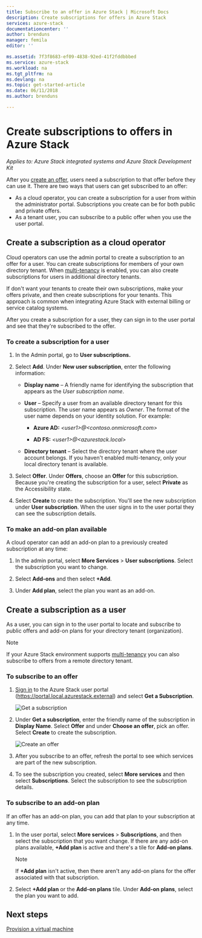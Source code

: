 ```yaml
---
title: Subscribe to an offer in Azure Stack | Microsoft Docs
description: Create subscriptions for offers in Azure Stack
services: azure-stack
documentationcenter: ''
author: brenduns
manager: femila
editor: ''

ms.assetid: 7f3f8683-ef09-4838-92ed-41f2fddbbbed
ms.service: azure-stack
ms.workload: na
ms.tgt_pltfrm: na
ms.devlang: na
ms.topic: get-started-article
ms.date: 06/11/2018
ms.author: brenduns

---
```

# Create subscriptions to offers in Azure Stack

*Applies to: Azure Stack integrated systems and Azure Stack Development Kit*

After you [create an offer](azure-stack-create-offer.md), users need a subscription to that offer before they can use it. There are two ways that users can get subscribed to an offer:

- As a cloud operator, you can create a subscription for a user from within the administrator portal. Subscriptions you create can be for both public and private offers.
- As a tenant user, you can subscribe to a public offer when you use the user portal.  

## Create a subscription as a cloud operator

Cloud operators can use the admin portal to create a subscription to an offer for a user.  You can create subscriptions for members of your own directory tenant.  When [multi-tenancy](azure-stack-enable-multitenancy.md) is enabled, you can also create subscriptions for users in additional directory tenants.

If don't want your tenants to create their own subscriptions, make your offers private, and then create subscriptions for your tenants. This approach is common when integrating Azure Stack with external billing or service catalog systems.

After you create a subscription for a user, they can sign in to the user portal and see that they're subscribed to the offer.  

### To create a subscription for a user

1. In the Admin portal, go to **User subscriptions.**
2. Select **Add**. Under **New user subscription**, enter the following information:  

   - **Display name** – A friendly name for identifying the subscription that appears as the *User subscription name*.
   - **User** – Specify a user from an available directory tenant for this subscription. The user name appears as *Owner*.  The format of the user name depends on your identity solution. For example:

     - **Azure AD:**  *&lt;user1>@&lt;contoso.onmicrosoft.com>*

     - **AD FS:**  *&lt;user1>@&lt;azurestack.local>*

   - **Directory tenant** –  Select the directory tenant where the user account belongs. If you haven't enabled multi-tenancy, only your local directory tenant is available.

3. Select **Offer**. Under **Offers**, choose an **Offer** for this subscription. Because you're creating the subscription for a user, select **Private** as the Accessibility state.

4. Select **Create** to create the subscription. You'll see the new subscription under **User subscription**. When the user  signs in to the user portal they can see the subscription details.

### To make an add-on plan available

A cloud operator can add an add-on plan to a previously created subscription at any time:

1. In the admin portal, select **More Services** > **User subscriptions**. Select the subscription you want to change.

2. Select **Add-ons**  and then select **+Add**.  

3. Under **Add plan**, select the plan you want as an add-on.

## Create a subscription as a user

As a user, you can sign in to the user portal to locate and subscribe to public offers and add-on plans for your directory tenant (organization).

>[!NOTE]
>If your Azure Stack environment supports [multi-tenancy](azure-stack-enable-multitenancy.md) you can also subscribe to offers from a remote directory tenant.

### To subscribe to an offer

1. [Sign in](azure-stack-connect-azure-stack.md) to the Azure Stack user portal (https://portal.local.azurestack.external) and select **Get a Subscription**.

   ![Get a subscription](media/azure-stack-subscribe-plan-provision-vm/image01.png)
  
2. Under **Get a subscription**, enter the friendly name of the subscription in **Display Name**. Select **Offer** and under **Choose an offer**, pick an offer. Select **Create** to create the subscription.

   ![Create an offer](media/azure-stack-subscribe-plan-provision-vm/image02.png)
  
3. After you subscribe to an offer, refresh the portal to see which services are part of the new subscription.
4. To see the subscription you created, select **More services** and then select **Subscriptions**. Select the subscription to see the subscription details.  

### To subscribe to an add-on plan

If an offer has an add-on plan, you can add that plan to your subscription at any time.  

1. In the user portal, select **More services** > **Subscriptions**, and then select the subscription that you want change. If there are any add-on plans available, **+Add plan** is active and there's a tile for **Add-on plans**.

   >[!NOTE]
   >If **+Add plan** isn't active, then there aren't any add-on plans for the offer associated with that subscription.

1. Select **+Add plan** or the **Add-on plans** tile. Under **Add-on plans**, select the plan you want to add.

## Next steps

[Provision a virtual machine](azure-stack-provision-vm.md)
